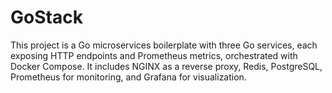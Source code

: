 # GoStack

This project is a Go microservices boilerplate with three Go services, each exposing HTTP endpoints and Prometheus metrics, orchestrated with Docker Compose. It includes NGINX as a reverse proxy, Redis, PostgreSQL, Prometheus for monitoring, and Grafana for visualization.
